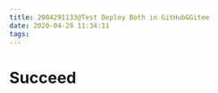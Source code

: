 ```yaml
---
title: 2004291133@Test Deploy Both in GitHub&Gitee
date: 2020-04-29 11:34:11
tags:
---
```

# Succeed